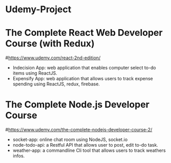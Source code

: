 # Udemy-Project
# The Complete React Web Developer Course (with Redux)
#https://www.udemy.com/react-2nd-edition/
- Indecision App: web application that enables computer select to-do items using ReactJS.
- Expensify App: web application that allows users to track expense spending using ReactJS, redux, firebase.


# The Complete Node.js Developer Course 
#https://www.udemy.com/the-complete-nodejs-developer-course-2/
- socket-app: online chat room using NodeJS, socket.io
- node-todo-api: a Restful API that allows user to post, edit to-do task.
- weather-app: a commandline Cli tool that allows users to track weathers infos.
